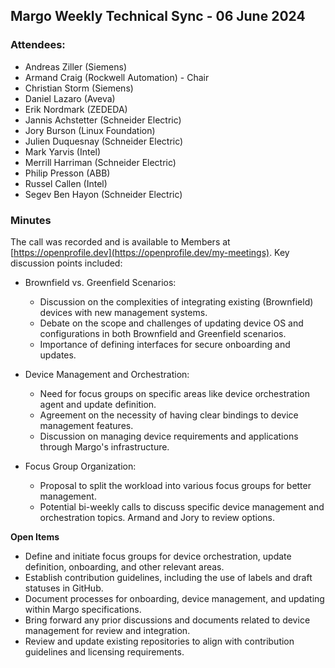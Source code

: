 ## Margo Weekly Technical Sync - 06 June 2024

### Attendees:
* Andreas Ziller (Siemens)
* Armand Craig (Rockwell Automation) - Chair
* Christian Storm (Siemens)
* Daniel Lazaro (Aveva)
* Erik Nordmark (ZEDEDA)
* Jannis Achstetter (Schneider Electric)
* Jory Burson (Linux Foundation)
* Julien Duquesnay (Schneider Electric)
* Mark Yarvis (Intel)
* Merrill Harriman (Schneider Electric)
* Philip Presson (ABB)
* Russel Callen (Intel)
* Segev Ben Hayon (Schneider Electric)
  
### Minutes
The call was recorded and is available to Members at [https://openprofile.dev](https://openprofile.dev/my-meetings). Key discussion points included:

* Brownfield vs. Greenfield Scenarios:
   - Discussion on the complexities of integrating existing (Brownfield) devices with new management systems.
   - Debate on the scope and challenges of updating device OS and configurations in both Brownfield and Greenfield scenarios.
   - Importance of defining interfaces for secure onboarding and updates.

* Device Management and Orchestration:
   - Need for focus groups on specific areas like device orchestration agent and update definition.
   - Agreement on the necessity of having clear bindings to device management features.
   - Discussion on managing device requirements and applications through Margo's infrastructure.

* Focus Group Organization:
   - Proposal to split the workload into various focus groups for better management.
   - Potential bi-weekly calls to discuss specific device management and orchestration topics. Armand and Jory to review options.

**Open Items**
   - Define and initiate focus groups for device orchestration, update definition, onboarding, and other relevant areas.
   - Establish contribution guidelines, including the use of labels and draft statuses in GitHub.
   - Document processes for onboarding, device management, and updating within Margo specifications.
   - Bring forward any prior discussions and documents related to device management for review and integration.
   - Review and update existing repositories to align with contribution guidelines and licensing requirements.
